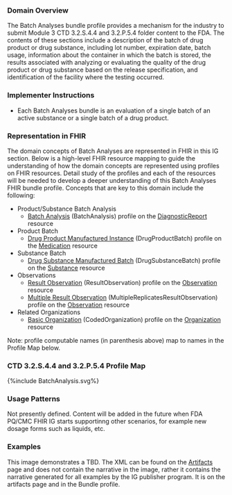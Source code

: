 ### Domain Overview

The Batch Analyses bundle profile provides a mechanism for the industry to submit Module 3 CTD 3.2.S.4.4 and 3.2.P.5.4 folder content to the FDA. The contents of these sections include a description of the batch of drug product or drug substance, including lot number, expiration date, batch usage, information about the container in which the batch is stored, the results associated with analyzing or evaluating the quality of the drug product or drug substance based on the release specification, and identification of the facility where the testing occurred.

### Implementer Instructions

* Each Batch Analyses bundle is an evaluation of a single batch of an active substance or a single batch of a drug product.

### Representation in FHIR

The domain concepts of Batch Analyses are represented in FHIR in this IG section. Below is a high-level FHIR resource mapping to guide the understanding of how the domain concepts are represented using profiles on FHIR resources. Detail study of the profiles and each of the resources will be needed to develop a deeper understanding of this Batch Analyses FHIR bundle profile. Concepts that are key to this domain include the following:

* Product/Substance Batch Analysis
  * [Batch Analysis](StructureDefinition-pqcmc-batch-analysis.html) (BatchAnalysis) profile on the [DiagnosticReport](https://hl7.org/fhir/R5/diagnosticreport.html) resource
* Product Batch
  * [Drug Product Manufactured Instance](StructureDefinition-pqcmc-drug-product-instance.html) (DrugProductBatch) profile on the [Medication](https://hl7.org/fhir/R5/medication.html) resource
* Substance Batch
  * [Drug Substance Manufactured Batch](StructureDefinition-pqcmc-drug-substance-batch.html) (DrugSubstanceBatch) profile on the [Substance](https://hl7.org/fhir/R5/substance.html) resource
* Observations
  * [Result Observation](StructureDefinition-pq-result-observation.html) (ResultObservation) profile on the [Observation](https://hl7.org/fhir/R5/observation.html) resource
  * [Multiple Result Observation](StructureDefinition-pq-additional-stage-result-observation.html) (MultipleReplicatesResultObservation) profile on the [Observation](https://hl7.org/fhir/R5/observation.html) resource
* Related Organizations
  * [Basic Organization](StructureDefinition-cmc-organization.html) (CodedOrganization) profile on the [Organization](http://hl7.org/fhir/R5/organization.html) resource


Note: profile computable names (in parenthesis above) map to names in the Profile Map below.

### CTD 3.2.S.4.4 and 3.2.P.5.4 Profile Map

<div style="width: 1200px;">{%include BatchAnalysis.svg%}</div>

### Usage Patterns

Not presently defined. Content will be added in the future when FDA PQ/CMC FHIR IG starts supportinng other scenarios, for example new dosage forms such as liquids, etc.

### Examples

This image demonstrates a TBD. The XML can be found on the [Artifacts](artifacts.html) page and does not contain the narrative in the image, rather it contains the narrative generated for all examples by the IG publisher program. It is on the artifacts page and in the Bundle profile.